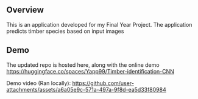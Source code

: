 ## Overview

This is an application developed for my Final Year Project.
The application predicts timber species based on input images

## Demo
The updated repo is hosted here, along with the online demo
https://huggingface.co/spaces/Yapp99/Timber-identification-CNN

Demo video (Ran locally):
https://github.com/user-attachments/assets/a6a05e9c-571a-497a-9f8d-ea5d33f80984
